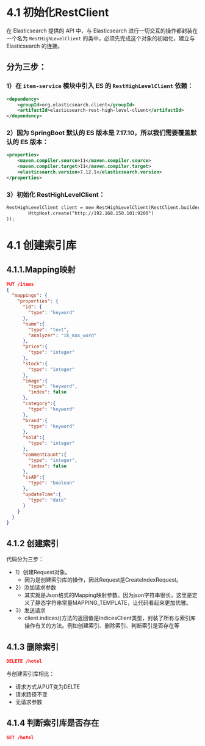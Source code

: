 # 4.1 初始化RestClient

在 Elasticsearch 提供的 API 中，与 Elasticsearch 进行一切交互的操作都封装在一个名为 `RestHighLevelClient` 的类中，必须先完成这个对象的初始化，建立与 Elasticsearch 的连接。

## 分为三步：

### 1）在 `item-service` 模块中引入 ES 的 `RestHighLevelClient` 依赖：
```xml
<dependency>
    <groupId>org.elasticsearch.client</groupId>
    <artifactId>elasticsearch-rest-high-level-client</artifactId>
</dependency>
```
### 2）因为 SpringBoot 默认的 ES 版本是 7.17.10，所以我们需要覆盖默认的 ES 版本：
```xml
<properties>
    <maven.compiler.source>11</maven.compiler.source>
    <maven.compiler.target>11</maven.compiler.target>
    <elasticsearch.version>7.12.1</elasticsearch.version>
</properties>
```

### 3）初始化 RestHighLevelClient：
```xml
RestHighLevelClient client = new RestHighLevelClient(RestClient.builder(
        HttpHost.create("http://192.168.150.101:9200")
));

```

# 4.1 创建索引库

## 4.1.1.Mapping映射
``` json
PUT /items
{
  "mappings": {
    "properties": {
      "id": {
        "type": "keyword"
      },
      "name":{
        "type": "text",
        "analyzer": "ik_max_word"
      },
      "price":{
        "type": "integer"
      },
      "stock":{
        "type": "integer"
      },
      "image":{
        "type": "keyword",
        "index": false
      },
      "category":{
        "type": "keyword"
      },
      "brand":{
        "type": "keyword"
      },
      "sold":{
        "type": "integer"
      },
      "commentCount":{
        "type": "integer",
        "index": false
      },
      "isAD":{
        "type": "boolean"
      },
      "updateTime":{
        "type": "date"
      }
    }
  }
}
```

## 4.1.2 创建索引
代码分为三步：
- 1）创建Request对象。
  - 因为是创建索引库的操作，因此Request是CreateIndexRequest。
- 2）添加请求参数
  - 其实就是Json格式的Mapping映射参数。因为json字符串很长，这里是定义了静态字符串常量MAPPING_TEMPLATE，让代码看起来更加优雅。
- 3）发送请求
  - client.indices()方法的返回值是IndicesClient类型，封装了所有与索引库操作有关的方法。例如创建索引、删除索引、判断索引是否存在等
 
## 4.1.3 删除索引
``` json
DELETE /hotel
```
与创建索引库相比：
- 请求方式从PUT变为DELTE
- 请求路径不变
- 无请求参数

## 4.1.4 判断索引库是否存在
``` json
GET /hotel
```
